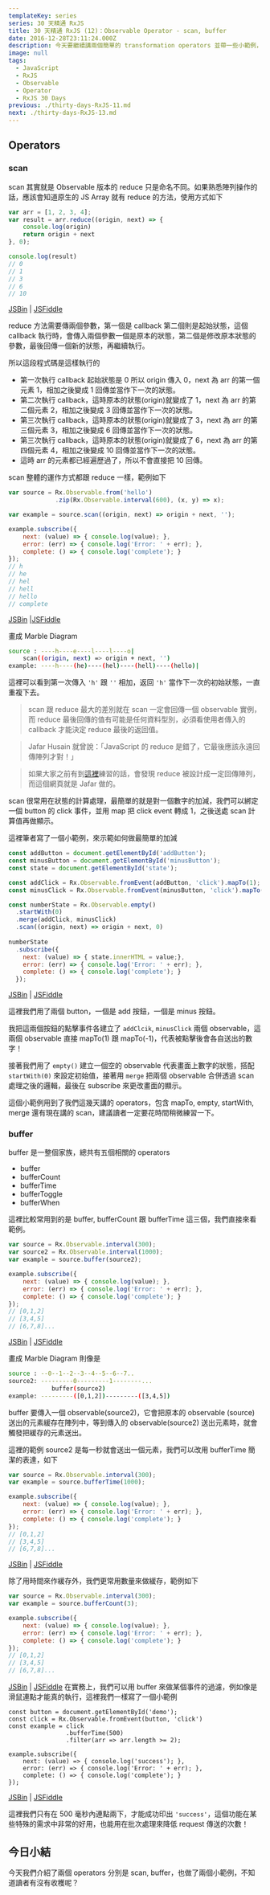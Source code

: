 ```yaml
---
templateKey: series
series: 30 天精通 RxJS
title: 30 天精通 RxJS (12)：Observable Operator - scan, buffer
date: 2016-12-28T23:11:24.000Z
description: 今天要繼續講兩個簡單的 transformation operators 並帶一些小範例，這兩個 operators 都是實務上很常會用到的方法。
image: null
tags:
  - JavaScript
  - RxJS
  - Observable
  - Operator
  - RxJS 30 Days
previous: ./thirty-days-RxJS-11.md
next: ./thirty-days-RxJS-13.md
---
```


Operators
------

### scan

scan 其實就是 Observable 版本的 reduce 只是命名不同。如果熟悉陣列操作的話，應該會知道原生的 JS Array 就有 reduce 的方法，使用方式如下

```javascript
var arr = [1, 2, 3, 4];
var result = arr.reduce((origin, next) => { 
    console.log(origin)
    return origin + next
}, 0);

console.log(result)
// 0
// 1
// 3
// 6
// 10
```
[JSBin](https://jsbin.com/guyaki/1/edit?js,console) | [JSFiddle](https://jsfiddle.net/s6323859/brkztLLw/)

reduce 方法需要傳兩個參數，第一個是 callback 第二個則是起始狀態，這個 callback 執行時，會傳入兩個參數一個是原本的狀態，第二個是修改原本狀態的參數，最後回傳一個新的狀態，再繼續執行。

所以這段程式碼是這樣執行的

- 第一次執行 callback 起始狀態是 0 所以 origin 傳入 0，next 為 arr 的第一個元素 1，相加之後變成 1 回傳並當作下一次的狀態。
- 第二次執行 callback，這時原本的狀態(origin)就變成了 1，next 為 arr 的第二個元素 2，相加之後變成 3 回傳並當作下一次的狀態。
-  第三次執行 callback，這時原本的狀態(origin)就變成了 3，next 為 arr 的第三個元素 3，相加之後變成 6 回傳並當作下一次的狀態。
-  第三次執行 callback，這時原本的狀態(origin)就變成了 6，next 為 arr 的第四個元素 4，相加之後變成 10 回傳並當作下一次的狀態。
-  這時 arr 的元素都已經遍歷過了，所以不會直接把 10 回傳。

scan 整體的運作方式都跟 reduce 一樣，範例如下

```javascript
var source = Rx.Observable.from('hello')
             .zip(Rx.Observable.interval(600), (x, y) => x);

var example = source.scan((origin, next) => origin + next, '');

example.subscribe({
    next: (value) => { console.log(value); },
    error: (err) => { console.log('Error: ' + err); },
    complete: () => { console.log('complete'); }
});
// h
// he
// hel
// hell
// hello
// complete
```
[JSBin](https://jsbin.com/guyaki/8/edit?html,js,console,output) |[JSFiddle](https://jsfiddle.net/s6323859/brkztLLw/1/)

畫成 Marble Diagram

```bash
source : ----h----e----l----l----o|
    scan((origin, next) => origin + next, '')
example: ----h----(he)----(hel)----(hell)----(hello)|
```

這裡可以看到第一次傳入 `'h'` 跟 `''` 相加，返回 `'h'` 當作下一次的初始狀態，一直重複下去。

> scan 跟 reduce 最大的差別就在 scan 一定會回傳一個 observable 實例，而 reduce 最後回傳的值有可能是任何資料型別，必須看使用者傳入的 callback 才能決定 reduce 最後的返回值。

> Jafar Husain 就曾說：「JavaScript 的 reduce 是錯了，它最後應該永遠回傳陣列才對！」

> 如果大家之前有到[這裡](http://reactivex.io/learnrx/)練習的話，會發現 reduce 被設計成一定回傳陣列，而這個網頁就是 Jafar 做的。

scan 很常用在狀態的計算處理，最簡單的就是對一個數字的加減，我們可以綁定一個 button 的 click 事件，並用 map 把 click event 轉成 1，之後送處 scan 計算值再做顯示。

這裡筆者寫了一個小範例，來示範如何做最簡單的加減

```javascript
const addButton = document.getElementById('addButton');
const minusButton = document.getElementById('minusButton');
const state = document.getElementById('state');

const addClick = Rx.Observable.fromEvent(addButton, 'click').mapTo(1);
const minusClick = Rx.Observable.fromEvent(minusButton, 'click').mapTo(-1);

const numberState = Rx.Observable.empty()
  .startWith(0)
  .merge(addClick, minusClick)
  .scan((origin, next) => origin + next, 0)
  
numberState
  .subscribe({
    next: (value) => { state.innerHTML = value;},
    error: (err) => { console.log('Error: ' + err); },
    complete: () => { console.log('complete'); }
  });
```
[JSBin](https://jsbin.com/guyaki/4/edit?js,output) | [JSFiddle](https://jsfiddle.net/s6323859/yf02gt9j/1/)

這裡我們用了兩個 button，一個是 add 按鈕，一個是 minus 按鈕。

我把這兩個按鈕的點擊事件各建立了 `addClcik`, `minusClick` 兩個 observable，這兩個 observable 直接 mapTo(1) 跟 mapTo(-1)，代表被點擊後會各自送出的數字！

接著我們用了 `empty()` 建立一個空的 observable 代表畫面上數字的狀態，搭配 `startWith(0)` 來設定初始值，接著用 `merge` 把兩個 observable 合併透過 scan 處理之後的邏輯，最後在 subscribe 來更改畫面的顯示。

這個小範例用到了我們這幾天講的 operators，包含 mapTo, empty, startWith, merge 還有現在講的 scan，建議讀者一定要花時間稍微練習一下。

### buffer

buffer 是一整個家族，總共有五個相關的 operators

- buffer
- bufferCount
- bufferTime
- bufferToggle
- bufferWhen

這裡比較常用到的是 buffer, bufferCount 跟 bufferTime 這三個，我們直接來看範例。

```javascript
var source = Rx.Observable.interval(300);
var source2 = Rx.Observable.interval(1000);
var example = source.buffer(source2);

example.subscribe({
    next: (value) => { console.log(value); },
    error: (err) => { console.log('Error: ' + err); },
    complete: () => { console.log('complete'); }
});
// [0,1,2]
// [3,4,5]
// [6,7,8]...
```
[JSBin](https://jsbin.com/guyaki/9/edit?html,js,console,output) | [JSFiddle](https://jsfiddle.net/s6323859/brkztLLw/2/)

畫成 Marble Diagram 則像是

```bash
source : --0--1--2--3--4--5--6--7..
source2: ---------0---------1--------...
            buffer(source2)
example: ---------([0,1,2])---------([3,4,5])    
```

buffer 要傳入一個 observable(source2)，它會把原本的 observable (source)送出的元素緩存在陣列中，等到傳入的 observable(source2) 送出元素時，就會觸發把緩存的元素送出。

這裡的範例 source2 是每一秒就會送出一個元素，我們可以改用 bufferTime 簡潔的表達，如下

```javascript
var source = Rx.Observable.interval(300);
var example = source.bufferTime(1000);

example.subscribe({
    next: (value) => { console.log(value); },
    error: (err) => { console.log('Error: ' + err); },
    complete: () => { console.log('complete'); }
});
// [0,1,2]
// [3,4,5]
// [6,7,8]...
```
[JSBin](https://jsbin.com/guyaki/5/edit?js,console) | [JSFiddle](https://jsfiddle.net/s6323859/brkztLLw/3/)

除了用時間來作緩存外，我們更常用數量來做緩存，範例如下

```javascript
var source = Rx.Observable.interval(300);
var example = source.bufferCount(3);

example.subscribe({
    next: (value) => { console.log(value); },
    error: (err) => { console.log('Error: ' + err); },
    complete: () => { console.log('complete'); }
});
// [0,1,2]
// [3,4,5]
// [6,7,8]...
```
[JSBin](https://jsbin.com/guyaki/10/edit?html,js,console,output) | [JSFiddle](https://jsfiddle.net/s6323859/brkztLLw/4/)
在實務上，我們可以用 buffer 來做某個事件的過濾，例如像是滑鼠連點才能真的執行，這裡我們一樣寫了一個小範例

```
const button = document.getElementById('demo');
const click = Rx.Observable.fromEvent(button, 'click')
const example = click
                .bufferTime(500)
                .filter(arr => arr.length >= 2);

example.subscribe({
    next: (value) => { console.log('success'); },
    error: (err) => { console.log('Error: ' + err); },
    complete: () => { console.log('complete'); }
});
```
[JSBin](https://jsbin.com/guyaki/edit?js,console,output) | [JSFiddle](https://jsfiddle.net/s6323859/brkztLLw/5/)

這裡我們只有在 500 毫秒內連點兩下，才能成功印出 `'success'`，這個功能在某些特殊的需求中非常的好用，也能用在批次處理來降低 request 傳送的次數！

今日小結
------

今天我們介紹了兩個 operators 分別是 scan, buffer，也做了兩個小範例，不知道讀者有沒有收穫呢？


